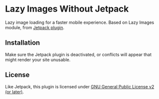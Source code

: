 # Lazy Images Without Jetpack

Lazy image loading for a faster mobile experience. Based on Lazy Images module, from [Jetpack plugin](https://wordpress.org/plugins/jetpack/).

## Installation

Make sure the Jetpack plugin is deactivated, or conflicts will appear that might render your site unusable.

## License

Like Jetpack, this plugin is licensed under [GNU General Public License v2 (or later)](./LICENSE.txt).
